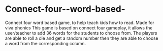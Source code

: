 # Connect-four--word-based-
Connect four word based game, to help teach kids how to read. Made for viva phonics
This game is based on connect four gameplay, it allows the user/teacher to add 36 words for the students to choose from. 
The players are able to roll a die and get a random number then they are able to choose a word from the corresponding column. 
